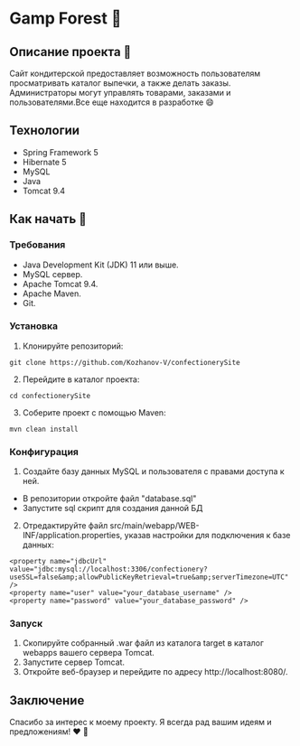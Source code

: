 # Gamp Forest :cake:

## Описание проекта :page_facing_up:
Сайт кондитерской предоставляет возможность пользователям просматривать каталог выпечки, а также делать заказы. Администраторы могут управлять товарами, заказами и пользователями.Все еще находится в разработке 😄

## Технологии
- Spring Framework 5
- Hibernate 5
- MySQL
- Java
- Tomcat 9.4

## Как начать :rocket:
### Требования 
- Java Development Kit (JDK) 11 или выше.
- MySQL сервер.
- Apache Tomcat 9.4.
- Apache Maven.
- Git.
### Установка
1. Клонируйте репозиторий:
```
git clone https://github.com/Kozhanov-V/confectionerySite
```
2. Перейдите в каталог проекта:
``` 
cd confectionerySite
```
3. Соберите проект с помощью Maven:
``` 
mvn clean install 
```
### Конфигурация
1. Создайте базу данных MySQL и пользователя с правами доступа к ней.
- В репозитории откройте файл "database.sql" 
- Запустите sql скрипт для создания данной БД
2. Отредактируйте файл src/main/webapp/WEB-INF/application.properties, указав настройки для подключения к базе данных:
``` 
<property name="jdbcUrl" value="jdbc:mysql://localhost:3306/confectionery?useSSL=false&amp;allowPublicKeyRetrieval=true&amp;serverTimezone=UTC" />
<property name="user" value="your_database_username" />
<property name="password" value="your_database_password" />
```
### Запуск
1. Скопируйте собранный .war файл из каталога target в каталог webapps вашего сервера Tomcat.
2. Запустите сервер Tomcat.
3. Откройте веб-браузер и перейдите по адресу http://localhost:8080/.

## Заключение
Спасибо за интерес к моему проекту. Я всегда рад вашим идеям и предложениям! :heart: :star2:
